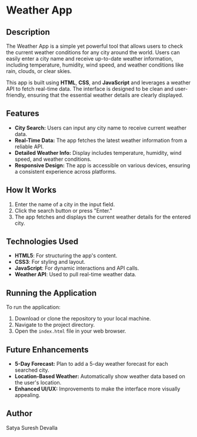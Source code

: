 # Weather App

## Description
The Weather App is a simple yet powerful tool that allows users to check the current weather conditions for any city around the world. Users can easily enter a city name and receive up-to-date weather information, including temperature, humidity, wind speed, and weather conditions like rain, clouds, or clear skies.

This app is built using **HTML**, **CSS**, and **JavaScript** and leverages a weather API to fetch real-time data. The interface is designed to be clean and user-friendly, ensuring that the essential weather details are clearly displayed. 

## Features
- **City Search:** Users can input any city name to receive current weather data.
- **Real-Time Data:** The app fetches the latest weather information from a reliable API.
- **Detailed Weather Info:** Display includes temperature, humidity, wind speed, and weather conditions.
- **Responsive Design:** The app is accessible on various devices, ensuring a consistent experience across platforms.

## How It Works
1. Enter the name of a city in the input field.
2. Click the search button or press "Enter."
3. The app fetches and displays the current weather details for the entered city.

## Technologies Used
- **HTML5**: For structuring the app's content.
- **CSS3**: For styling and layout.
- **JavaScript**: For dynamic interactions and API calls.
- **Weather API**: Used to pull real-time weather data.

## Running the Application
To run the application:
1. Download or clone the repository to your local machine.
2. Navigate to the project directory.
3. Open the `index.html` file in your web browser.

## Future Enhancements
- **5-Day Forecast:** Plan to add a 5-day weather forecast for each searched city.
- **Location-Based Weather:** Automatically show weather data based on the user's location.
- **Enhanced UI/UX:** Improvements to make the interface more visually appealing.

## Author
Satya Suresh Devalla

